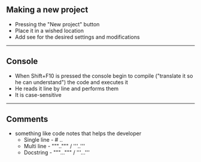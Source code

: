 
Making a new project
---------------------
- Pressing the "New project" button
- Place it in a wished location
- Add see for the desired settings and modifications
-----------------------------------------


Console
-------
- When Shift+F10 is pressed the console begin to compile ("translate it so he can understand") the code and executes it
- He reads it line by line and performs them
- It is case-sensitive
-----------------------------------------


Comments
--------
- something like code notes that helps the developer
  - Single line - # ..
  - Multi line - """..""" / '''..'''
  - Docstring - """...""" / '''...'''
